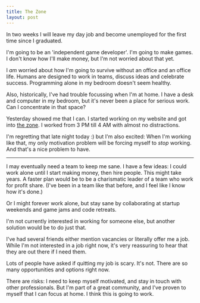 ```yaml
---
title: The Zone
layout: post
---
```

In two weeks I will leave my day job and become unemployed for the first time since I graduated.

I'm going to be an 'independent game developer'. I'm going to make games. I don't know how I'll make money, but I'm not worried about that yet.

I _am_ worried about how I'm going to survive without an office and an office life. Humans are designed to work in teams, discuss ideas and celebrate success. Programming alone in my bedroom doesn't seem healthy.

Also, historically, I've had trouble focussing when I'm at home. I have a desk and computer in my bedroom, but it's never been a place for serious work. Can I concentrate in that space?

Yesterday showed me that I can. I started working on my website and got into <a href="http://en.wikipedia.org/wiki/Flow_(psychology)">the zone</a>. I worked from 3 PM till 4 AM with almost no distractions.

I'm regretting that late night today :) but I'm also excited: When I'm working like that, my only motivation problem will be forcing myself to _stop_ working. And that's a nice problem to have.

<hr>

I may eventually need a team to keep me sane. I have a few ideas: I could work alone until I start making money, then hire people. This might take years. A faster plan would be to be a charismatic leader of a team who work for profit share. (I've been in a team like that before, and I feel like I know how it's done.)

Or I might forever work alone, but stay sane by collaborating at startup weekends and game jams and code retreats.

I'm not currently interested in working for someone else, but another solution would be to do just that.

I've had several friends either mention vacancies or literally offer me a job. While I'm not interested in a job right now, it's very reassuring to hear that they are out there if I need them.

Lots of people have asked if quitting my job is scary. It's not. There are so many opportunities and options right now.

There are risks: I need to keep myself motivated, and stay in touch with other professionals. But I'm part of a great community, and I've proven to myself that I can focus at home. I think this is going to work.